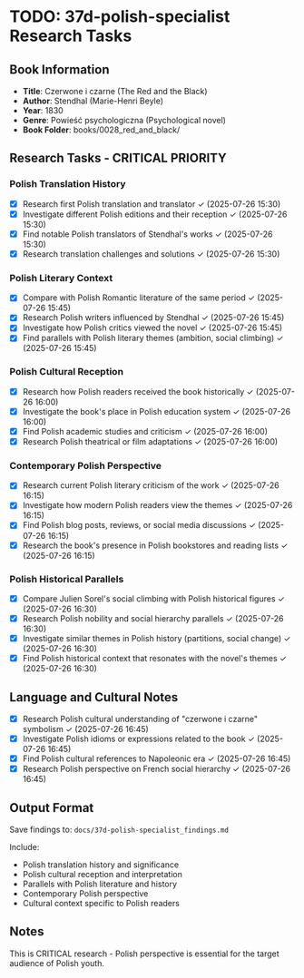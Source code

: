 # TODO: 37d-polish-specialist Research Tasks

## Book Information
- **Title**: Czerwone i czarne (The Red and the Black)
- **Author**: Stendhal (Marie-Henri Beyle)
- **Year**: 1830
- **Genre**: Powieść psychologiczna (Psychological novel)
- **Book Folder**: books/0028_red_and_black/

## Research Tasks - CRITICAL PRIORITY

### Polish Translation History
- [x] Research first Polish translation and translator ✓ (2025-07-26 15:30)
- [x] Investigate different Polish editions and their reception ✓ (2025-07-26 15:30)
- [x] Find notable Polish translators of Stendhal's works ✓ (2025-07-26 15:30)
- [x] Research translation challenges and solutions ✓ (2025-07-26 15:30)

### Polish Literary Context
- [x] Compare with Polish Romantic literature of the same period ✓ (2025-07-26 15:45)
- [x] Research Polish writers influenced by Stendhal ✓ (2025-07-26 15:45)
- [x] Investigate how Polish critics viewed the novel ✓ (2025-07-26 15:45)
- [x] Find parallels with Polish literary themes (ambition, social climbing) ✓ (2025-07-26 15:45)

### Polish Cultural Reception
- [x] Research how Polish readers received the book historically ✓ (2025-07-26 16:00)
- [x] Investigate the book's place in Polish education system ✓ (2025-07-26 16:00)
- [x] Find Polish academic studies and criticism ✓ (2025-07-26 16:00)
- [x] Research Polish theatrical or film adaptations ✓ (2025-07-26 16:00)

### Contemporary Polish Perspective
- [x] Research current Polish literary criticism of the work ✓ (2025-07-26 16:15)
- [x] Investigate how modern Polish readers view the themes ✓ (2025-07-26 16:15)
- [x] Find Polish blog posts, reviews, or social media discussions ✓ (2025-07-26 16:15)
- [x] Research the book's presence in Polish bookstores and reading lists ✓ (2025-07-26 16:15)

### Polish Historical Parallels
- [x] Compare Julien Sorel's social climbing with Polish historical figures ✓ (2025-07-26 16:30)
- [x] Research Polish nobility and social hierarchy parallels ✓ (2025-07-26 16:30)
- [x] Investigate similar themes in Polish history (partitions, social change) ✓ (2025-07-26 16:30)
- [x] Find Polish historical context that resonates with the novel's themes ✓ (2025-07-26 16:30)

## Language and Cultural Notes
- [x] Research Polish cultural understanding of "czerwone i czarne" symbolism ✓ (2025-07-26 16:45)
- [x] Investigate Polish idioms or expressions related to the book ✓ (2025-07-26 16:45)
- [x] Find Polish cultural references to Napoleonic era ✓ (2025-07-26 16:45)
- [x] Research Polish perspective on French social hierarchy ✓ (2025-07-26 16:45)

## Output Format
Save findings to: `docs/37d-polish-specialist_findings.md`

Include:
- Polish translation history and significance
- Polish cultural reception and interpretation
- Parallels with Polish literature and history
- Contemporary Polish perspective
- Cultural context specific to Polish readers

## Notes
This is CRITICAL research - Polish perspective is essential for the target audience of Polish youth.